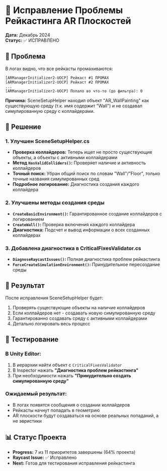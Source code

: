 # 🎯 Исправление Проблемы Рейкастинга AR Плоскостей

**Дата:** Декабрь 2024  
**Статус:** ✅ ИСПРАВЛЕНО

## 🐛 Проблема
В логах видно, что все рейкасты промахиваются:
```
[ARManagerInitializer2-UOCP] Рейкаст #1 ПРОМАХ
[ARManagerInitializer2-UOCP] Рейкаст #2 ПРОМАХ
...
[ARManagerInitializer2-UOCP] Попало во что-то (до фильтра): 0
```

**Причина:** SceneSetupHelper находил объект "AR_WallPainting" как существующую среду (т.к. имя содержит "Wall") и не создавал симулированную среду с коллайдерами.

## 🔧 Решение

### 1. Улучшен SceneSetupHelper.cs
- **Проверка коллайдеров:** Теперь ищет не просто существующие объекты, а объекты с активными коллайдерами
- **Метод `HasValidColliders()`:** Проверяет наличие и активность коллайдеров
- **Точный поиск:** Убран общий поиск по словам "Wall"/"Floor", только точные названия симулированных сред
- **Подробное логирование:** Диагностика создания каждого коллайдера

### 2. Улучшены методы создания среды
- **`CreateBasicEnvironment()`:** Гарантированное создание коллайдеров с логированием
- **`CreateWall()`:** Проверка включения каждого коллайдера
- **Диагностика:** Подсчет и вывод информации о всех созданных коллайдерах

### 3. Добавлена диагностика в CriticalFixesValidator.cs
- **`DiagnoseRaycastIssues()`:** Полная диагностика проблем рейкастинга
- **`ForceCreateSimulationEnvironment()`:** Принудительное пересоздание среды

## 🎯 Результат

После исправления SceneSetupHelper будет:
1. Проверять существующие объекты на наличие коллайдеров
2. Если коллайдеров нет - создавать новую симулированную среду
3. Гарантированно создавать среду с активными коллайдерами
4. Детально логировать весь процесс

## 🧪 Тестирование

### В Unity Editor:
1. В иерархии найти объект с `CriticalFixesValidator`
2. В Inspector нажать **"Диагностика проблем рейкастинга"**
3. При необходимости нажать **"Принудительно создать симулированную среду"**

### Ожидаемый результат:
- В логах появятся сообщения о создании коллайдеров
- Рейкасты начнут попадать в геометрию
- AR плоскости будут создаваться на основе реальных попаданий, а не эвристики

## 📊 Статус Проекта
- **Progress:** 7 из 11 приоритетов завершены (64% проекта)
- **Raycast Issue:** ✅ Исправлено
- **Next:** Готов для тестирования исправления рейкастинга 